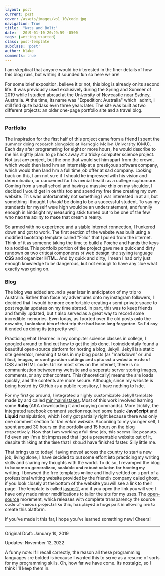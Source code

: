 ```yaml
---
layout: post
current: post
cover: /assets/images/wo1_10/code.jpg
navigation: True
title:  "Nuts and Bolts"
date:   2019-01-10 20:19:59 -0500
tags: [Getting Started]
class: post-template
subclass: 'post'
author: blake
comments: true
---
```


I am skeptical that anyone would be interested in the finer details of how this blog runs, but writing it sounded fun so here we are!

For some brief exposition, believe it or not, this blog is already on its second life. It was previously used exclusively during the Spring and Summer of 2019 while I studied abroad at the University of Newcastle near Sydney, Australia. At the time, its name was "Expedition: Australia" which I admit, I still find quite badass even three years later. The site was built as two different projects: an older one-page portfolio site and a travel blog.

---

### Portfolio

The inspiration for the first half of this project came from a friend I spent the summer doing research alongside at Carnegie Mellon University (CMU). Each day after programming for eight or more hours, he would describe to me his nightly plan: to go hack away at a tricky computer science project. Not just any project, but the one that would set him apart from the crowd, which would then land him an internship at a prestigous software company, which would then land him a full time job offer at said company. Looking back on this, I am not sure if I should be impressed with his vision and determination, or concerned for his mental health as a college sophomore. Coming from a small school and having a massive chip on my shoulder, I decided I would get in on this too and spend my free time creating my own website. This was unfortunately not something I was interested in at all, but something I thought I *should* be doing to be a successful student. To say my standards for myself were high would be an understatement, and funnily enough in hindsight my measuring stick turned out to be one of the few who had the ability to make that dream a reality. 

So armed with no experience and a stable internet connection, I hunkered down and got to work. The first section of the website was built using a modified bootstrap template called "Folio" that I pulled from the internet. Think of it as someone taking the time to build a Porche and hands the keys to a toddler.  This portfolio portion of the project gave me a quick and dirty rundown on two critical components of web design, the styling language **CSS** and organizer **HTML**. And by quick and dirty, I mean I had only just enough knowledge to be dangerous, but not enough to have any clue what exactly was going on.



### Blog

The blog was added around a year later in anticipation of my trip to Australia. Rather than force my adventures onto my instagram followers, I decided that I would be more comfortable creating a semi-private space to post regular updates on my time abroad. In part, this was to keep friends and family updated, but it also served as a great way to record some incredible memories. Even today, as I ported over the old posts onto the new site, I unlocked bits of that trip that had been long forgotten. So I'd say it ended up doing its job pretty well.

Practicing what I learned in my computer science classes in college, I googled around to find out how to get the job done. I coincidentally found a beautiful open-source platform for hosting a blog, Jekyll. Jekyll is a static site generator, meaning it takes in my blog posts (as "markdown" or .md files), images, or configuration settings and spits out a website made of CSS and HTML code. Unlike most sites on the internet, there is no communication between my website and a seperate server storing images, comments, or any other content. This (theoretically) means the site loads quickly, and the contents are more secure. Although, since my website is being hosted by GitHub as a public repository, I have nothing to hide.

For my first go around, I integrated a highly customizable Jekyll template made by and called [minimalmistakes](https://mmistakes.github.io/minimal-mistakes/). Most of this work involved learning some **Ruby** (AKA downloading it and copying commands). More trickily, the integrated facebook comment section required some basic **JavaScript** and **Liquid** manipulation, which I only got partially right because there was only one comment section for *the entire website*. According to my younger self, I spent around 30 hours on the portfolio and 15 hours on the blog respectively. Now that I am working a full time job, this seems like peanuts. I'd even say I'm a bit impressed that I got a presentable website out of it, despite thinking at the time that I *should* have finished faster. Silly little me. 

That brings us to today! Having moved across the country to start a new job, living alone, I have decided to put some effort into practicing my writing skills and sharing my thoughts with the world. To do so, I revamped the blog to become a generalized, scalable and robust solution for hosting my writing. I browsed the free templates online and finally settled on a port of a professional writing website provided by the friendly company called ghost, if you look closely at the bottom of the website you will see a link to their page. The template is called [jasper2](https://jekyllt.github.io/jasper2/), and if you open the link you will see I have only made minor modifications to tailor the site for my uses. The [open-source](https://opensource.org/about) movement, which releases with complete transparency the source code of various projects like this, has played a huge part in allowing me to create this platform.

If you've made it this far, I hope you've learned something new! Cheers!

---

Original Draft:  January 10, 2019

Updates: November 12, 2022

A funny note: If I recall correctly, the reason all these programming languages are bolded is because I wanted this to serve as a resume of sorts for my programming skills. Oh, how far we have come. Its nostalgic, so I think I'll keep them in.
